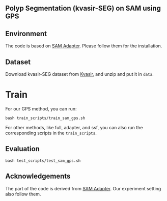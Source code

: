 ## Polyp Segmentation (kvasir-SEG) on SAM using GPS 

## Environment
The code is based on [SAM Adapter](https://github.com/tianrun-chen/SAM-Adapter-PyTorch). Please follow them for the installation.

## Dataset
Download kvasir-SEG dataset  from [Kvasir](https://datasets.simula.no/kvasir-seg/), and unzip and put it in `data`.


# Train
For our GPS method, you can run:
```
bash train_scripts/train_sam_gps.sh
```
For other methods, like full, adapter, and ssf, you can also run the corresponding scripts in the `train_scripts`.


## Evaluation
```
bash test_scripts/test_sam_gps.sh
```

## Acknowledgements
The part of the code is derived from [SAM Adapter](https://github.com/tianrun-chen/SAM-Adapter-PyTorch). Our experiment setting also follow them.
